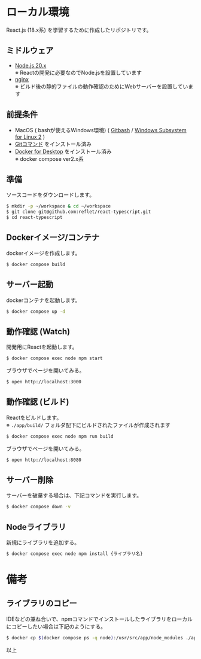 # ローカル環境 #

React.js (18.x系) を学習するために作成したリポジトリです。

## ミドルウェア ##

* [Node.js 20.x](https://nodejs.jp/)  
  ※ Reactの開発に必要なのでNode.jsを設置しています
* [nginx](https://nginx.org/en/)  
  ※ ビルド後の静的ファイルの動作確認のためにWebサーバーを設置しています

## 前提条件 ##
* MacOS ( bashが使えるWindows環境)
  ( [Gitbash](https://gitforwindows.org) / [Windows Subsystem for Linux 2](https://docs.microsoft.com/ja-jp/windows/wsl/install-win10) )
* [Gitコマンド](https://git-scm.com) をインストール済み
* [Docker for Desktop](https://hub.docker.com/editions/community/docker-ce-desktop-mac) をインストール済み  
  ※ docker compose ver2.x系

## 準備 ##

ソースコードをダウンロードします。

```bash
$ mkdir -p ~/workspace & cd ~/workspace
$ git clone git@github.com:reflet/react-typescript.git
$ cd react-typescript
```

## Dockerイメージ/コンテナ ##

dockerイメージを作成します。

```bash
$ docker compose build
```

## サーバー起動 ##

dockerコンテナを起動します。

```bash
$ docker compose up -d
```

## 動作確認 (Watch) ##

開発用にReactを起動します。

```bash
$ docker compose exec node npm start
```

ブラウザでページを開いてみる。

```bash
$ open http://localhost:3000
```

## 動作確認 (ビルド) ##

Reactをビルドします。  
※ `./app/build/` フォルダ配下にビルドされたファイルが作成されます

```bash
$ docker compose exec node npm run build
```

ブラウザでページを開いてみる。

```bash
$ open http://localhost:8080
```

## サーバー削除 ##

サーバーを破棄する場合は、下記コマンドを実行します。

```bash
$ docker compose down -v
```

## Nodeライブラリ ##

新規にライブラリを追加する。

```bash
$ docker compose exec node npm install {ライブラリ名}
```

# 備考 #
## ライブラリのコピー ##

IDEなどの兼ね合いで、npmコマンドでインストールしたライブラリをローカルにコピーしたい場合は下記のようにする。

```bash
$ docker cp $(docker compose ps -q node):/usr/src/app/node_modules ./app/
```

以上  
